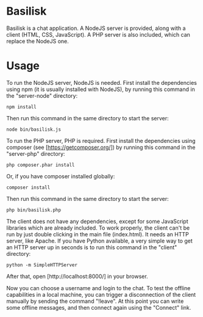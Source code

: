 # Basilisk

Basilisk is a chat application. A NodeJS server is provided, along with a
client (HTML, CSS, JavaScript). A PHP server is also included, which can 
replace the NodeJS one.

# Usage

To run the NodeJS server, NodeJS is needed. First install the dependencies 
using npm (it is usually installed with NodeJS), by running this command in the 
"server-node" directory:

	npm install

Then run this command in the same directory to start the server:

	node bin/basilisk.js

To run the PHP server, PHP is required. First install the dependencies using 
composer (see [https://getcomposer.org/]) by running this command in the 
"server-php" directory: 

	php composer.phar install

Or, if you have composer installed globally:

	composer install

Then run this command in the same directory to start the server:

	php bin/basilisk.php

The client does not have any dependencies, except for some JavaScript libraries 
which are already included. To work properly, the client can't be run by just 
double clicking in the main file (index.html). It needs an HTTP server, 
like Apache. If you have Python available, a very simple way to get an HTTP 
server up in seconds is to run this command in the "client" directory:

	python -m SimpleHTTPServer

After that, open [http://localhost:8000/] in your browser.

Now you can choose a username and login to the chat. To test the offline 
capabilities in a local machine, you can trigger a disconnection of the client 
manually by sending the command "!leave". At this point you can write some 
offline messages, and then connect again using the "Connect" link.
